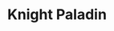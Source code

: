 ---
title: "Knight Paladin"
canonical: "skill/paladin-x"
lists:
    - essence-creature-loresheets
tier: 3
prerequisites: ["paladin-x/2"]
replacement: true
ladder: "paladin"
---